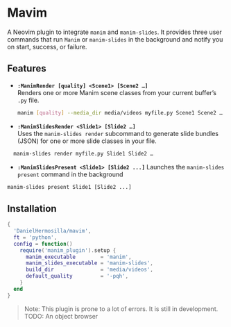 # Mavim  

A Neovim plugin to integrate `manim` and `manim-slides`. It provides three user commands that run `Manim` or `manim-slides` in the background and notify you on start, success, or failure.

## Features

- **`:ManimRender [quality] <Scene1> [Scene2 …]`**  
  Renders one or more Manim scene classes from your current buffer’s `.py` file.  
    ```bash
    manim [quality] --media_dir media/videos myfile.py Scene1 Scene2 …
    ```  

- **`:ManimSlidesRender <Slide1> [Slide2 …]`**  
  Uses the `manim-slides render` subcommand to generate slide bundles (JSON) for one or more slide classes in your file.
```bash
  manim-slides render myfile.py Slide1 Slide2 …
```

- **`:ManimSlidesPresent <Slide1> [Slide2 ...]`**
Launches the `manim-slides present` command in the background

```bash
manim-slides present Slide1 [Slide2 ...]
```

## Installation

```lua
{
  'DanielHermosilla/mavim',
  ft = 'python',
  config = function()
    require('manim_plugin').setup {
      manim_executable        = 'manim',
      manim_slides_executable = 'manim-slides',
      build_dir               = 'media/videos',
      default_quality         = '-pqh',
    }
  end
}
```

> Note: This plugin is prone to a lot of errors. It is still in development. 
> TODO: An object browser
